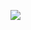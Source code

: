 <p>
<img align="center" src="https://github-readme-stats.vercel.app/api/<CARD_TYPE>/?username=<USERNAME>&theme=<THEME_NAME>" />
</p>
